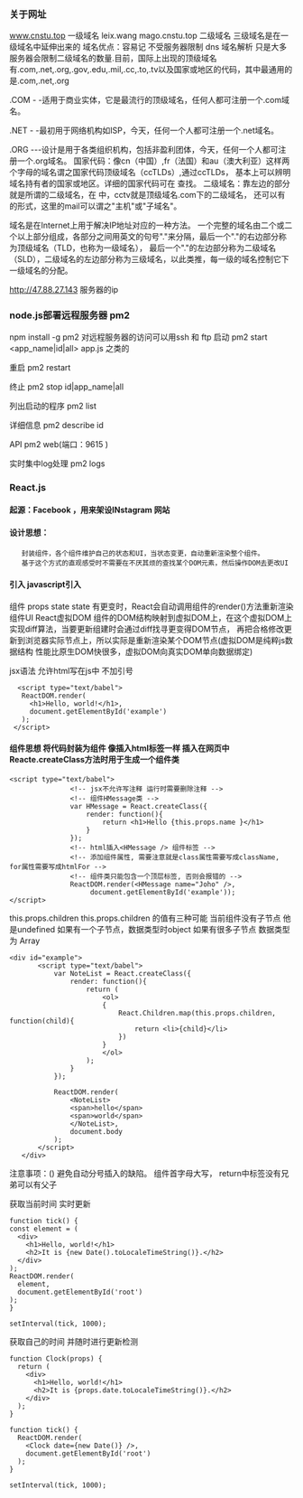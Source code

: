 ### 关于网址
www.cnstu.top   一级域名 leix.wang
mago.cnstu.top
二级域名 三级域名是在一级域名中延伸出来的 
域名优点：容易记 不受服务器限制 dns 域名解析 
只是大多服务器会限制二级域名的数量.目前，国际上出现的顶级域名有.com,.net,.org,.gov,.edu,.mil,.cc,.to,.tv以及国家或地区的代码，其中最通用的是.com,.net,.org

  .COM - -适用于商业实体，它是最流行的顶级域名，任何人都可注册一个.com域名。
  
  .NET - -最初用于网络机构如ISP，今天，任何一个人都可注册一个.net域名。 
  
  .ORG ---设计是用于各类组织机构，包括非盈利团体，今天，任何一个人都可注册一个.org域名。 
  国家代码：像cn（中国）,fr（法国）和au（澳大利亚）这样两个字母的域名谓之国家代码顶级域名（ccTLDs）,通过ccTLDs，
  基本上可以辨明域名持有者的国家或地区。详细的国家代码可在 查找。
  二级域名：靠左边的部分就是所谓的二级域名，在 中，cctv就是顶级域名.com下的二级域名， 还可以有 的形式，这里的mail可以谓之"主机"或"子域名"。
  
  域名是在Internet上用于解决IP地址对应的一种方法。
  一个完整的域名由二个或二个以上部分组成，各部分之间用英文的句号"."来分隔，最后一个"."的右边部分称为顶级域名（TLD，也称为一级域名），
  最后一个"."的左边部分称为二级域名（SLD），二级域名的左边部分称为三级域名，以此类推，每一级的域名控制它下一级域名的分配。
  
  http://47.88.27.143   服务器的ip  

  ### node.js部署远程服务器 pm2
  npm install -g pm2
  对远程服务器的访问可以用ssh 和 ftp 
  启动
  pm2 start <app_name|id|all>
               app.js 之类的
  
  重启
  pm2 restart
  
  终止
  pm2 stop id|app_name|all
  
  列出启动的程序
  pm2 list
  
  详细信息
  pm2 describe id
  
  API
   pm2 web(端口：9615 )
  
  实时集中log处理
  pm2 logs
 
 ### React.js
 #### 起源：Facebook ，用来架设INstagram 网站
 #### 设计思想：
 
   ```
      封装组件，各个组件维护自己的状态和UI，当状态变更，自动重新渲染整个组件。
      基于这个方式的直观感受时不需要在不厌其烦的查找某个DOM元素，然后操作DOM去更改UI
   ```
 #### 引入  javascript引入
 
 <script src="https://cdn.bootcss.com/react/15.6.1/react.js"></script>
 <script src="https://cdn.bootcss.com/react/15.6.1/react-dom.js"></script>
 <script type="text/javascript" src ="http://cdn.bootcss.com/babel-core/5.8.38/browser.js"></script>
  
组件  props  state
 state 有更变时，React会自动调用组件的render()方法重新渲染组件UI
 React虚拟DOM 组件的DOM结构映射到虚拟DOM上，在这个虚拟DOM上实现diff算法，当要更新组建时会通过diff找寻更变得DOM节点，
 再把合格修改更新到浏览器实际节点上，所以实际是重新渲染某个DOM节点(虚拟DOM是纯粹js数据结构 性能比原生DOM快很多，虚拟DOM向真实DOM单向数据绑定)
 
 jsx语法 允许html写在js中 不加引号
 ```
   <script type="text/babel">
    ReactDOM.render(
      <h1>Hello, world!</h1>,
      document.getElementById('example')
    );
  </script>
 ```
 
 #### 组件思想  将代码封装为组件  像插入html标签一样 插入在网页中  Reacte.createClass方法时用于生成一个组件类
 ```
 <script type="text/babel">
                <!-- jsx不允许写注释 运行时需要删除注释 -->
                <!-- 组件HMessage类 -->
                var HMessage = React.createClass({
                    render: function(){
                        return <h1>Hello {this.props.name }</h1>
                    }
                });
                <!-- html插入<HMessage /> 组件标签 -->
                <!-- 添加组件属性, 需要注意就是class属性需要写成className, for属性需要写成htmlFor -->
                <!-- 组件类只能包含一个顶层标签, 否则会报错的 -->
                ReactDOM.render(<HMessage name="Joho" />,
                     document.getElementById('example'));
 </script>
 ```
 this.props.children 
 this.props.children 的值有三种可能 当前组件没有子节点 他是undefined 如果有一个子节点，数据类型时object
 如果有很多子节点  数据类型为 Array 
 
 ```
 <div id="example">
        <script type="text/babel">
            var NoteList = React.createClass({
                render: function(){
                    return (
                        <ol>
                        {
                            React.Children.map(this.props.children, function(child){
                                return <li>{child}</li>
                            })
                        }
                        </ol>
                    );
                }
            });

            ReactDOM.render(
                <NoteList>
                <span>hello</span>
                <span>world</span>
                </NoteList>,
                document.body
            );
        </script>
    </div>
 ```

注意事项：() 避免自动分号插入的缺陷。
  组件首字母大写， return中标签没有兄弟可以有父子
  
 
  
获取当前时间 实时更新
  ```
  function tick() {
  const element = (
    <div>
      <h1>Hello, world!</h1>
      <h2>It is {new Date().toLocaleTimeString()}.</h2>
    </div>
  );
  ReactDOM.render(
    element,
    document.getElementById('root')
  );
}

setInterval(tick, 1000);
```
获取自己的时间 并随时进行更新检测

```
function Clock(props) {
  return (
    <div>
      <h1>Hello, world!</h1>
      <h2>It is {props.date.toLocaleTimeString()}.</h2>
    </div>
  );
}

function tick() {
  ReactDOM.render(
    <Clock date={new Date()} />,
    document.getElementById('root')
  );
}

setInterval(tick, 1000);
```
